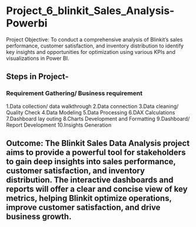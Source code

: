 # Project_6_blinkit_Sales_Analysis-Powerbi

Project Objective: To conduct a comprehensive analysis of Blinkit’s sales performance, customer satisfaction, and inventory distribution to identify key insights and opportunities for optimization using various KPIs and visualizations in Power BI.

## Steps in Project-

### Requirement Gathering/ Business requirement

1.Data collection/ data walkthrough
2.Data connection
3.Data cleaning/ Quality Check
4.Data Modeling
5.Data Processing
6.DAX Calculations
7.Dashboard lay outing
8.Charts Development and Formatting
9.Dashboard/ Report Development
10.Insights Generation

## Outcome: The Blinkit Sales Data Analysis project aims to provide a powerful tool for stakeholders to gain deep insights into sales performance, customer satisfaction, and inventory distribution. The interactive dashboards and reports will offer a clear and concise view of key metrics, helping Blinkit optimize operations, improve customer satisfaction, and drive business growth.
